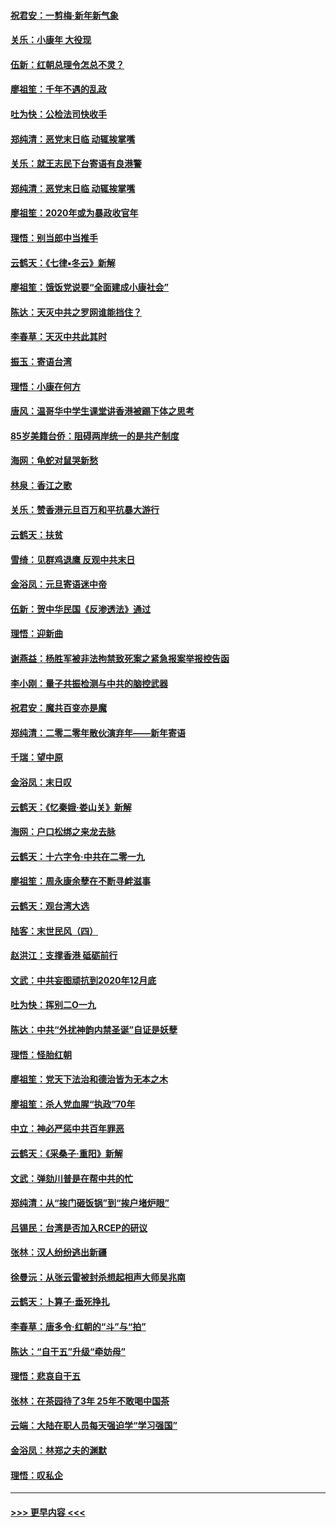 #### [祝君安：一剪梅‧新年新气象](../pages/nsc993/n11776340.md?t=01091211) 
#### [关乐：小康年 大役现](../pages/nsc993/n11774213.md?t=01091211) 
#### [伍新：红朝总理令怎总不灵？](../pages/nsc993/n11770813.md?t=01091211) 
#### [廖祖笙：千年不遇的乱政](../pages/nsc993/n11770373.md?t=01091211) 
#### [吐为快：公检法司快收手](../pages/nsc993/n11770359.md?t=01091211) 
#### [郑纯清：恶党末日临 动辄挨掌嘴](../pages/nsc993/n11769912.md?t=01091211) 
#### [关乐：就王志民下台寄语有良港警](../pages/nsc993/n11769903.md?t=01091211) 
#### [郑纯清：恶党末日临 动辄挨掌嘴](../pages/nsc993/n11769356.md?t=01091211) 
#### [廖祖笙：2020年或为暴政收官年](../pages/nsc993/n11768216.md?t=01091211) 
#### [理悟：别当郎中当推手](../pages/nsc993/n11768243.md?t=01091211) 
#### [云鹤天：《七律▪冬云》新解](../pages/nsc993/n11768204.md?t=01091211) 
#### [廖祖笙：饿饭党说要“全面建成小康社会”](../pages/nsc993/n11767482.md?t=01091211) 
#### [陈达：天灭中共之罗网谁能挡住？](../pages/nsc993/n11767465.md?t=01091211) 
#### [李春草：天灭中共此其时](../pages/nsc993/n11767452.md?t=01091211) 
#### [振玉：寄语台湾](../pages/nsc993/n11767432.md?t=01091211) 
#### [理悟：小康在何方](../pages/nsc993/n11767394.md?t=01091211) 
#### [唐风：温哥华中学生课堂讲香港被踢下体之思考](../pages/nsc993/n11766848.md?t=01091211) 
#### [85岁美籍台侨：阻碍两岸统一的是共产制度](../pages/nsc993/n11765043.md?t=01091211) 
#### [海网：龟蛇对鼠哭新愁](../pages/nsc993/n11764895.md?t=01091211) 
#### [林泉：香江之歌](../pages/nsc993/n11764415.md?t=01091211) 
#### [关乐：赞香港元旦百万和平抗暴大游行](../pages/nsc993/n11764382.md?t=01091211) 
#### [云鹤天：扶贫](../pages/nsc993/n11764245.md?t=01091211) 
#### [雪绮：见群鸡退鹰  反观中共末日](../pages/nsc993/n11762112.md?t=01091211) 
#### [金浴凤：元旦寄语迷中帝](../pages/nsc993/n11761788.md?t=01091211) 
#### [伍新：贺中华民国《反渗透法》通过](../pages/nsc993/n11761994.md?t=01091211) 
#### [理悟：迎新曲](../pages/nsc993/n11761152.md?t=01091211) 
#### [谢燕益：杨胜军被非法拘禁致死案之紧急报案举报控告函](../pages/nsc993/n11756134.md?t=01091211) 
#### [李小刚：量子共振检测与中共的脑控武器](../pages/nsc993/n11754518.md?t=01091211) 
#### [祝君安：魔共百变亦是魔](../pages/nsc993/n11754469.md?t=01091211) 
#### [郑纯清：二零二零年散伙演弃年——新年寄语](../pages/nsc993/n11754195.md?t=01091211) 
#### [千瑞：望中原](../pages/nsc993/n11754159.md?t=01091211) 
#### [金浴凤：末日叹](../pages/nsc993/n11752359.md?t=01091211) 
#### [云鹤天：《忆秦娥‧娄山关》新解](../pages/nsc993/n11752348.md?t=01091211) 
#### [海网：户口松绑之来龙去脉](../pages/nsc993/n11752328.md?t=01091211) 
#### [云鹤天：十六字令‧中共在二零一九](../pages/nsc993/n11752305.md?t=01091211) 
#### [廖祖笙：周永康余孽在不断寻衅滋事](../pages/nsc993/n11751013.md?t=01091211) 
#### [云鹤天：观台湾大选](../pages/nsc993/n11751007.md?t=01091211) 
#### [陆客：末世民风（四）](../pages/nsc993/n11749203.md?t=01091211) 
#### [赵洪江：支撑香港 砥砺前行](../pages/nsc993/n11748482.md?t=01091211) 
#### [文武：中共妄图顽抗到2020年12月底](../pages/nsc993/n11748446.md?t=01091211) 
#### [吐为快：挥别二O一九](../pages/nsc993/n11748411.md?t=01091211) 
#### [陈达：中共“外扰神韵内禁圣诞”自证是妖孽](../pages/nsc993/n11748226.md?t=01091211) 
#### [理悟：怪胎红朝](../pages/nsc993/n11748206.md?t=01091211) 
#### [廖祖笙：党天下法治和德治皆为无本之木](../pages/nsc993/n11748135.md?t=01091211) 
#### [廖祖笙：杀人党血腥“执政”70年](../pages/nsc993/n11745144.md?t=01091211) 
#### [中立：神必严惩中共百年罪恶](../pages/nsc993/n11744970.md?t=01091211) 
#### [云鹤天：《采桑子‧重阳》新解](../pages/nsc993/n11744948.md?t=01091211) 
#### [文武：弹劾川普是在帮中共的忙](../pages/nsc993/n11744758.md?t=01091211) 
#### [郑纯清：从“挨门砸饭锅”到“挨户堵炉眼”](../pages/nsc993/n11744745.md?t=01091211) 
#### [吕锡民：台湾是否加入RCEP的研议](../pages/nsc993/n11744701.md?t=01091211) 
#### [张林：汉人纷纷逃出新疆](../pages/nsc993/n11743530.md?t=01091211) 
#### [徐曼沅：从张云雷被封杀想起相声大师吴兆南](../pages/nsc993/n11741816.md?t=01091211) 
#### [云鹤天：卜算子‧垂死挣扎](../pages/nsc993/n11739956.md?t=01091211) 
#### [李春草：唐多令‧红朝的“斗”与“拍”](../pages/nsc993/n11739830.md?t=01091211) 
#### [陈达：“自干五”升级“牵妨母”](../pages/nsc993/n11739724.md?t=01091211) 
#### [理悟：悲哀自干五](../pages/nsc993/n11739547.md?t=01091211) 
#### [张林：在茶园待了3年 25年不敢喝中国茶](../pages/nsc993/n11739240.md?t=01091211) 
#### [云端：大陆在职人员每天强迫学“学习强国”](../pages/nsc993/n11738735.md?t=01091211) 
#### [金浴凤：林郑之夫的渊默](../pages/nsc993/n11737735.md?t=01091211) 
#### [理悟：叹私企](../pages/nsc993/n11737715.md?t=01091211) 

----
#### [ >>> 更早内容 <<< ](../indexes/nsc993-earlier.md)
